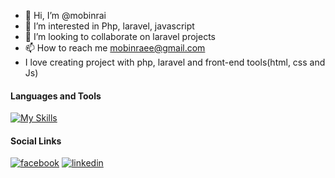 - 👋 Hi, I’m @mobinrai
- 👀 I’m interested in Php, laravel, javascript
- 💞️ I’m looking to collaborate on laravel projects
- 📫 How to reach me mobinraee@gmail.com
- I love creating project with php, laravel and front-end tools(html, css and Js)

#### Languages and Tools
  [![My Skills](https://skills.thijs.gg/icons?i=php,js,css,html,jquery,mysql,nodejs,figma&theme=light)](https://skills.thijs.gg)
#### Social Links
[![facebook](https://github.com/shikhar1020jais1/Git-Social/blob/master/Icons/Facebook.png (Facebook))][1]
[![linkedin](https://github.com/shikhar1020jais1/Git-Social/blob/master/Icons/LinkedIn.png (LinkedIn))][2]

[1]: https://www.facebook.com/milan.rai.35
[2]: https://www.linkedin.com/in/mobin-rai-195047b7/
<!---
mobinrai/mobinrai is a ✨ special ✨ repository because its `README.md` (this file) appears on your GitHub profile.
You can click the Preview link to take a look at your changes.
--->
